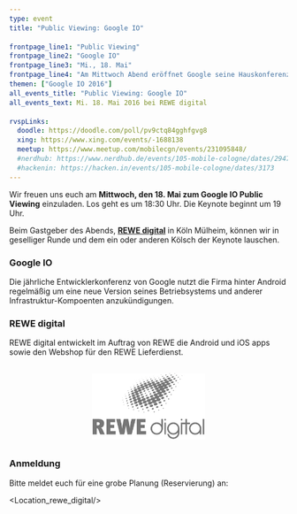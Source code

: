 ```yaml
---
type: event
title: "Public Viewing: Google IO"

frontpage_line1: "Public Viewing"
frontpage_line2: "Google IO"
frontpage_line3: "Mi., 18. Mai"
frontpage_line4: "Am Mittwoch Abend eröffnet Google seine Hauskonferenz Google IO. Wir freuen uns über die Einladung zum Public Viewing bei REWE digital in Köln Mülheim. In geselliger Runde und dem ein oder anderen Kölsch können wir der Keynote mit Neuigkeiten rund um Android, GCM und Co. lauschen."
themen: ["Google IO 2016"]
all_events_title: "Public Viewing: Google IO"
all_events_text: Mi. 18. Mai 2016 bei REWE digital

rvspLinks:
  doodle: https://doodle.com/poll/pv9ctq84gghfgvg8
  xing: https://www.xing.com/events/-1688138
  meetup: https://www.meetup.com/mobilecgn/events/231095848/
  #nerdhub: https://www.nerdhub.de/events/105-mobile-cologne/dates/29471
  #hackenin: https://hacken.in/events/105-mobile-cologne/dates/3173
---
```


Wir freuen uns euch am **Mittwoch, den 18. Mai zum Google IO Public Viewing** einzuladen.
Los geht es um 18:30 Uhr. Die Keynote beginnt um 19 Uhr.

Beim Gastgeber des Abends,
**<a href="https://www.rewe-digital.com/" target="_blank">REWE digital</a>**
in Köln Mülheim, können wir in geselliger Runde und dem ein oder anderen Kölsch der Keynote lauschen.

### Google IO

Die jährliche Entwicklerkonferenz von Google nutzt die Firma hinter
Android regelmäßig um eine neue Version seines Betriebsystems
und anderer Infrastruktur-Kompoenten anzukündigungen.

### REWE digital

REWE digital entwickelt im Auftrag von REWE die Android und iOS apps
sowie den Webshop für den REWE Lieferdienst.

<p style="text-align: center; margin-top: 30px; margin-bottom: 30px;">
    <a href="https://www.rewe-digital.com/"><img src="/static/images/rewe_digital.jpg" alt="REWE digital" xwidth="204" height="120" /></a>
</p>

### Anmeldung

Bitte meldet euch für eine grobe Planung (Reservierung) an: <RegisterLinks />

<Location_rewe_digital/>

